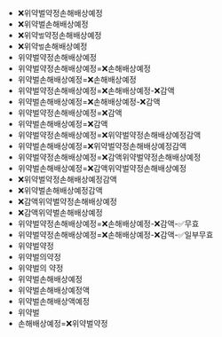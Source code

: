 - ❌위약벌약정손해배상예정
- ❌위약벌손해배상예정
- ❌위약`벌`약정손해배상예정
- ❌위약`벌`손해배상예정
- 위약벌약정손해배상예정
- 위약벌약정손해배상예정=❌손해배상예정
- 위약벌손해배상예정=❌손해배상예정
- 위약벌약정손해배상예정=❌손해배상예정-❌감액
- 위약벌손해배상예정=❌손해배상예정-❌감액
- 위약벌약정손해배상예정=❌감액
- 위약벌손해배상예정=❌감액
- 위약벌약정손해배상예정=❌위약벌약정손해배상예정감액
- 위약벌손해배상예정=❌위약벌약정손해배상예정감액
- 위약벌약정손해배상예정=❌감액위약벌약정손해배상예정
- 위약벌손해배상예정=❌감액위약벌약정손해배상예정
- ❌위약벌약정손해배상예정감액
- ❌위약벌손해배상예정감액
- ❌감액위약벌약정손해배상예정
- ❌감액위약벌손해배상예정
- 위약벌약정손해배상예정=❌손해배상예정-❌감액-✅무효
- 위약벌약정손해배상예정=❌손해배상예정-❌감액-✅일부무효
- 위약벌약정
- 위약벌의약정
- 위약벌의 약정
- 위약벌손해배상예정
- 위약벌손해배상예정액
- 위약벌손해배상액예정
- 위약벌
- 손해배상예정=❌위약벌약정
